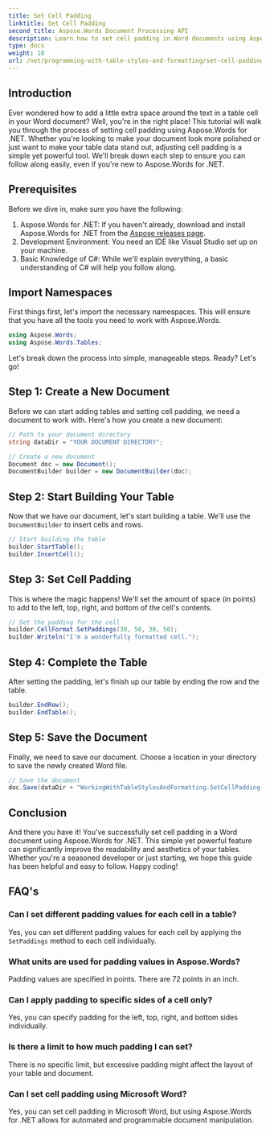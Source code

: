 ```yaml
---
title: Set Cell Padding
linktitle: Set Cell Padding
second_title: Aspose.Words Document Processing API
description: Learn how to set cell padding in Word documents using Aspose.Words for .NET with our step-by-step guide. Improve your document's table formatting easily.
type: docs
weight: 10
url: /net/programming-with-table-styles-and-formatting/set-cell-padding/
---
```

## Introduction

Ever wondered how to add a little extra space around the text in a table cell in your Word document? Well, you're in the right place! This tutorial will walk you through the process of setting cell padding using Aspose.Words for .NET. Whether you're looking to make your document look more polished or just want to make your table data stand out, adjusting cell padding is a simple yet powerful tool. We'll break down each step to ensure you can follow along easily, even if you're new to Aspose.Words for .NET.

## Prerequisites

Before we dive in, make sure you have the following:

1. Aspose.Words for .NET: If you haven't already, download and install Aspose.Words for .NET from the [Aspose releases page](https://releases.aspose.com/words/net/).
2. Development Environment: You need an IDE like Visual Studio set up on your machine.
3. Basic Knowledge of C#: While we'll explain everything, a basic understanding of C# will help you follow along.

## Import Namespaces

First things first, let's import the necessary namespaces. This will ensure that you have all the tools you need to work with Aspose.Words.

```csharp
using Aspose.Words;
using Aspose.Words.Tables;
```

Let's break down the process into simple, manageable steps. Ready? Let's go!

## Step 1: Create a New Document

Before we can start adding tables and setting cell padding, we need a document to work with. Here's how you create a new document:

```csharp
// Path to your document directory
string dataDir = "YOUR DOCUMENT DIRECTORY";

// Create a new document
Document doc = new Document();
DocumentBuilder builder = new DocumentBuilder(doc);
```

## Step 2: Start Building Your Table

Now that we have our document, let's start building a table. We'll use the `DocumentBuilder` to insert cells and rows.

```csharp
// Start building the table
builder.StartTable();
builder.InsertCell();
```

## Step 3: Set Cell Padding

This is where the magic happens! We'll set the amount of space (in points) to add to the left, top, right, and bottom of the cell's contents.

```csharp
// Set the padding for the cell
builder.CellFormat.SetPaddings(30, 50, 30, 50);
builder.Writeln("I'm a wonderfully formatted cell.");
```

## Step 4: Complete the Table

After setting the padding, let's finish up our table by ending the row and the table.

```csharp
builder.EndRow();
builder.EndTable();
```

## Step 5: Save the Document

Finally, we need to save our document. Choose a location in your directory to save the newly created Word file.

```csharp
// Save the document
doc.Save(dataDir + "WorkingWithTableStylesAndFormatting.SetCellPadding.docx");
```

## Conclusion

And there you have it! You've successfully set cell padding in a Word document using Aspose.Words for .NET. This simple yet powerful feature can significantly improve the readability and aesthetics of your tables. Whether you're a seasoned developer or just starting, we hope this guide has been helpful and easy to follow. Happy coding!

## FAQ's

### Can I set different padding values for each cell in a table?
Yes, you can set different padding values for each cell by applying the `SetPaddings` method to each cell individually.

### What units are used for padding values in Aspose.Words?
Padding values are specified in points. There are 72 points in an inch.

### Can I apply padding to specific sides of a cell only?
Yes, you can specify padding for the left, top, right, and bottom sides individually.

### Is there a limit to how much padding I can set?
There is no specific limit, but excessive padding might affect the layout of your table and document.

### Can I set cell padding using Microsoft Word?
Yes, you can set cell padding in Microsoft Word, but using Aspose.Words for .NET allows for automated and programmable document manipulation.
